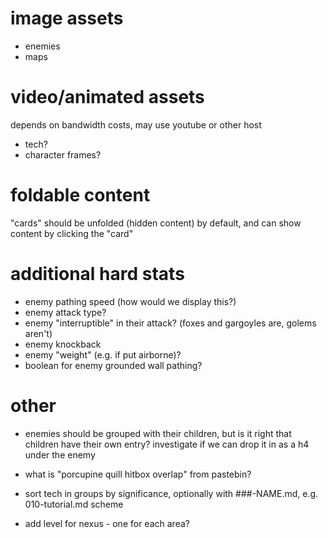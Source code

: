 
# image assets

- enemies
- maps

# video/animated assets

depends on bandwidth costs, may use youtube or other host

- tech?
- character frames?

# foldable content

"cards" should be unfolded (hidden content) by default, and can show content by clicking the "card"

# additional hard stats

- enemy pathing speed (how would we display this?)
- enemy attack type?
- enemy "interruptible" in their attack? (foxes and gargoyles are, golems aren't)
- enemy knockback
- enemy "weight" (e.g. if put airborne)?
- boolean for enemy grounded wall pathing?

# other

- enemies should be grouped with their children, but is it right that children have their own entry? investigate if we can drop it in as a h4 under the enemy

- what is "porcupine quill hitbox overlap" from pastebin?

- sort tech in groups by significance, optionally with ###-NAME.md, e.g. 010-tutorial.md scheme

- add level for nexus - one for each area?

